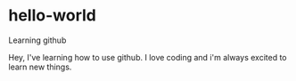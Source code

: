 # hello-world
Learning github

Hey, I've learning how to use github.
I love coding and i'm always excited to learn new things.
